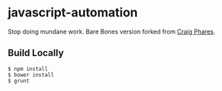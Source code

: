 # javascript-automation
Stop doing mundane work. Bare Bones version forked from [Craig Phares](http://craigphares.github.io/javascript-automation/).

## Build Locally

```
$ npm install
$ bower install
$ grunt
```